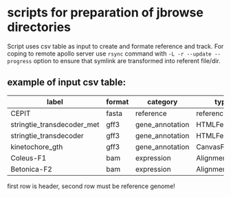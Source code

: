 # scripts for preparation of jbrowse directories

Script uses csv table as input to create and formate reference and track. For coping to remote apollo server use `rsync` command with `-L -r --update --progress` option to ensure that symlink are transformed into referent file/dir.
## example of input csv table:

| **label**                  | **format** | **category**    | **type**       | **dirname**                                                                                     | **filename**                                                    | **color** |
|----------------------------|------------|-----------------|----------------|-------------------------------------------------------------------------------------------------|-----------------------------------------------------------------|-----------|
| CEPIT                      | fasta      | reference       | reference      | /mnt/raid/454_data/cuscuta/Cepithymum_assembly_v4/0_final_hifiasm_20211203                      | asm.bp.hap1+2.p.ctg.fa                                          |           |
| stringtie_transdecoder_met | gff3       | gene_annotation | HTMLFeatures   | /mnt/raid/454_data/cuscuta/Cepithymum_assembly_v4/0_final_hifiasm_20211203/stringtie            | annotation_stringtie_conservative_with_CDS_MET_clean_eggnog.gff |           |
| stringtie_transdecoder     | gff3       | gene_annotation | HTMLFeatures   | /mnt/raid/454_data/cuscuta/Cepithymum_assembly_v4/0_final_hifiasm_20211203/stringtie            | annotation_stringtie_conservative_with_CDS_clean_eggnog.gff     |           |
| kinetochore_gth            | gff3       | gene_annotation | CanvasFeatures | /mnt/raid/454_data/cuscuta/Cepithymum_assembly_v4/0_final_hifiasm_20211203/kinetochore_proteins | kinetochore_proteins_selection_for_annot_01_gth.gff             |           |
| Coleus-F1                  | bam        | expression      | Alignments2    | /mnt/raid/454_data/cuscuta/Cepithymum_assembly_v4/0_final_hifiasm_20211203/RNA-seq_mapping      | CEPIT-Coleus-F1Aligned.sortedByCoord.out.bam                    |           |
| Betonica-F2                | bam        | expression      | Alignments2    | /mnt/raid/454_data/cuscuta/Cepithymum_assembly_v4/0_final_hifiasm_20211203/RNA-seq_mapping      | CEPIT-Betonica-F2Aligned.sortedByCoord.out.bam                  |           |


first row is header, second row must be reference genome!